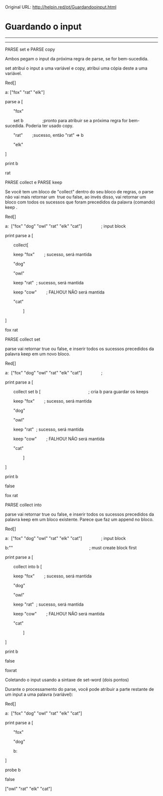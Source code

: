 Original URL: <http://helpin.red/pt/Guardandooinput.html>

# Guardando o input

* * *

* * *

PARSE set e PARSE copy

Ambos pegam o input da próxima regra de parse, se for bem-sucedida.

set atribui o input a uma variável e copy, atribui uma cópia deste a uma variável.

Red\[]

a: \["fox" "rat" "elk"]        

parse a [  

       "fox"

       set b                ;pronto para atribuir se a próxima regra for bem-sucedida. Poderia ter usado copy.

       "rat"        ;sucesso, então "rat" =&gt; b

       "elk"  

]        

print b

rat

PARSE collect e PARSE keep

Se você tem um bloco de "collect" dentro do seu bloco de regras, o parse não vai mais retornar um  true ou false, ao invés disso, vai retornar um bloco com todos os sucessos que foram precedidos da palavra (comando) keep .

Red\[]

a:  \["fox" "dog" "owl" "rat" "elk" "cat"]                ; input block

print parse a [

       collect[

       keep "fox"        ; sucesso, será mantida

       "dog"

       "owl"

       keep "rat"  ; sucesso, será mantida

       keep "cow"        ; FALHOU! NÃO será mantida

       "cat"

               ]

]

fox rat

PARSE collect set

parse vai retornar true ou false, e inserir todos os sucessos precedidos da palavra keep em um novo bloco.

Red\[]

a:  \["fox" "dog" "owl" "rat" "elk" "cat"]                ;

print parse a [

       collect set b [                                        ; cria b para guardar os keeps

       keep "fox"        ; sucesso, será mantida

       "dog"

       "owl"

       keep "rat"  ; sucesso, será mantida

       keep "cow"        ; FALHOU! NÃO será mantida

       "cat"

               ]

]

print b

false

fox rat

PARSE collect into

parse vai retornar true ou false, e inserir todos os sucessos precedidos da palavra keep em um bloco existente. Parece que faz um append no bloco.

Red\[]

a:  \["fox" "dog" "owl" "rat" "elk" "cat"]                ; input block

b:""                                                                ; must create block first

print parse a [

       collect into b [

       keep "fox"        ; sucesso, será mantida

       "dog"

       "owl"

       keep "rat"  ; sucesso, será mantida

       keep "cow"        ; FALHOU! NÃO será mantida

       "cat"

               ]

]

print b

false

foxrat

Coletando o input usando a sintaxe de set-word (dois pontos)

Durante o processamento do parse, você pode atribuir a parte restante de um input a uma palavra (variável):

Red\[]

a:  \["fox" "dog" "owl" "rat" "elk" "cat"]

print parse a [  

       "fox"

       "dog"  

       b:

]

probe b

false

\["owl" "rat" "elk" "cat"]
